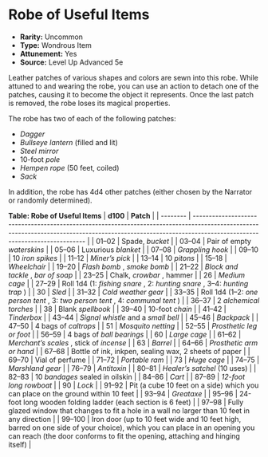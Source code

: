 # Robe of Useful Items

- **Rarity:** Uncommon
- **Type:** Wondrous Item
- **Attunement:** Yes
- **Source:** Level Up Advanced 5e

Leather patches of various shapes and colors are sewn into this robe. While attuned to and wearing the robe, you can use an action to detach one of the patches, causing it to become the object it represents. Once the last patch is removed, the robe loses its magical properties.

The robe has two of each of the following patches: 

* _Dagger_
* _Bullseye lantern_  (filled and lit)
* _Steel mirror_
* 10-foot _pole_
* _Hempen rope_  (50 feet, coiled)
* _Sack_

In addition, the robe has 4d4 other patches (either chosen by the Narrator or randomly determined).

__**Table: Robe of Useful Items**__
| **d100** | **Patch**                                                                                                                                                                                                |
| -------- | -------------------------------------------------------------------------------------------------------------------------------------------------------------------------------------------------------- |
| 01–02    | Spade, _bucket_                                                                                                                                                                                          |
| 03–04    | Pair of empty _waterskins_                                                                                                                                                                               |
| 05–06    | Luxurious _blanket_                                                                                                                                                                                      |
| 07–08    | _Grappling hook_                                                                                                                                                                                         |
| 09–10    | 10 _iron spikes_                                                                                                                                                                                         |
| 11–12    | _Miner’s pick_                                                                                                                                                                                           |
| 13–14    | 10 _pitons_                                                                                                                                                                                              |
| 15–18    | _Wheelchair_                                                                                                                                                                                             |
| 19–20    | _Flash bomb_ , _smoke bomb_                                                                                                                                                                              |
| 21–22    | _Block and tackle_ , _bar of soap_                                                                                                                                                                       |
| 23–25    | Chalk, _crowbar_ , hammer                                                                                                                                                                                |
| 26       | _Medium cage_                                                                                                                                                                                            |
| 27–29    | Roll 1d4 (1: _fishing snare_ , 2: _hunting snare_ , 3–4: _hunting trap_ )                                                                                                                                |
| 30       | _Sled_                                                                                                                                                                                                   |
| 31–32    | _Cold weather gear_                                                                                                                                                                                      |
| 33–35    | Roll 1d4 (1–2: _one person tent_ , 3: _two person tent_ , 4: _communal tent_ )                                                                                                                           |
| 36–37    | 2 _alchemical torches_                                                                                                                                                                                   |
| 38       | Blank _spellbook_                                                                                                                                                                                        |
| 39–40    | 10-foot _chain_                                                                                                                                                                                          |
| 41–42    | _Tinderbox_                                                                                                                                                                                              |
| 43–44    | _Signal whistle_  and a _small bell_                                                                                                                                                                     |
| 45–46    | _Backpack_                                                                                                                                                                                               |
| 47–50    | 4 bags of _caltrops_                                                                                                                                                                                     |
| 51       | _Mosquito netting_                                                                                                                                                                                       |
| 52–55    | _Prosthetic leg or foot_                                                                                                                                                                                 |
| 56–59    | 4 bags of _ball bearings_                                                                                                                                                                                |
| 60       | _Large cage_                                                                                                                                                                                             |
| 61–62    | _Merchant’s scales_ , stick of _incense_                                                                                                                                                                 |
| 63       | _Barrel_                                                                                                                                                                                                 |
| 64–66    | _Prosthetic arm or hand_                                                                                                                                                                                 |
| 67–68    | Bottle of ink, inkpen, sealing wax, 2 sheets of paper                                                                                                                                                    |
| 69–70    | Vial of perfume                                                                                                                                                                                          |
| 71–72    | _Portable ram_                                                                                                                                                                                           |
| 73       | _Huge cage_                                                                                                                                                                                              |
| 74–75    | _Marshland gear_                                                                                                                                                                                         |
| 76–79    | _Antitoxin_                                                                                                                                                                                              |
| 80–81    | _Healer’s satchel_  (10 uses)                                                                                                                                                                            |
| 82–83    | 10 _bandages_  sealed in oilskin                                                                                                                                                                         |
| 84–86    | _Cart_                                                                                                                                                                                                   |
| 87–89    | _12-foot long rowboat_                                                                                                                                                                                   |
| 90       | _Lock_                                                                                                                                                                                                   |
| 91–92    | Pit (a cube 10 feet on a side) which you can place on the ground within 10 feet                                                                                                                          |
| 93–94    | _Greataxe_                                                                                                                                                                                               |
| 95–96    | 24-foot long wooden folding ladder (each section is 6 feet)                                                                                                                                              |
| 97–98    | Fully glazed window that changes to fit a hole in a wall no larger than 10 feet in any direction                                                                                                         |
| 99–100   | Iron door (up to 10 feet wide and 10 feet high, barred on one side of your choice), which you can place in an opening you can reach (the door conforms to fit the opening, attaching and hinging itself) |
